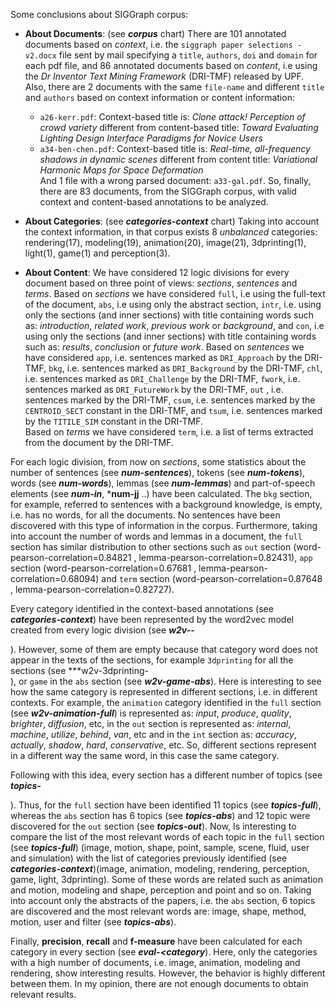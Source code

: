 Some conclusions about SIGGraph corpus:  
- **About Documents**: (see ***corpus*** chart) There are 101 annotated documents based on *context*, i.e. the `siggraph paper selections - v2.docx` file sent by mail specifying a `title`, `authors`, `doi` and `domain` for each pdf file, and 86 annotated documents based on *content*, i.e using the *Dr Inventor Text Mining Framework* (DRI-TMF) released by UPF. Also, there are 2 documents with the same `file-name` and different `title` and `authors` based on context information or content information:
    - `a26-kerr.pdf`: Context-based title is: *Clone attack! Perception of crowd variety* different from content-based title: *Toward Evaluating Lighting Design Interface Paradigms for Novice Users*  
    - `a34-ben-chen.pdf`: Context-based title is: *Real-time, all-frequency shadows in dynamic scenes* different from content title: *Variational Harmonic Maps for Space Deformation*  
And 1 file with a wrong parsed document: `a33-gal.pdf`. So, finally, there are 83 documents, from the SIGGraph corpus, with valid context and content-based annotations to be analyzed.

- **About Categories**: (see ***categories-context*** chart) Taking into account the context information, in that corpus exists 8 *unbalanced* categories: rendering(17), modeling(19), animation(20), image(21), 3dprinting(1), light(1), game(1) and perception(3).

- **About Content**: We have considered 12 logic divisions for every document based on three point of views: *sections*, *sentences* and *terms*.
Based on *sections* we have considered `full`, i.e using the full-text of the document, `abs`, i.e using only the abstract section, `intr`, i.e. using only the sections (and inner sections) with title containing words such as: *introduction*, *related work*, *previous work* or *background*, and `con`, i.e using only the sections (and inner sections) with title containing words such as: *results*, *conclusion* or *future work*.
Based on *sentences* we have considered `app`, i.e. sentences marked as `DRI_Approach` by the DRI-TMF, `bkg`, i.e. sentences marked as `DRI_Background` by the DRI-TMF, `chl`, i.e. sentences marked as `DRI_Challenge` by the DRI-TMF, `fwork`, i.e. sentences marked as `DRI_FutureWork` by the DRI-TMF, `out` , i.e. sentences marked by the DRI-TMF, `csum`, i.e. sentences marked by the `CENTROID_SECT` constant in the DRI-TMF, and `tsum`, i.e. sentences marked by the `TITILE_SIM` constant in the DRI-TMF.  
Based on *terms* we have considered `term`, i.e. a list of terms extracted from the document by the DRI-TMF.

For each logic division, from now on *sections*, some statistics about the number of sentences (see ***num-sentences***), tokens (see ***num-tokens***), words (see ***num-words***), lemmas (see ***num-lemmas***) and part-of-speech elements (see ***num-in***, ***num-jj** ..) have been calculated. The `bkg` section, for example, referred to sentences with a background knowledge, is empty, i.e. has no words, for all the documents. No sentences have been discovered with this type of information in the corpus. Furthermore, taking into account the number of words and lemmas in a document, the `full` section has similar distribution to other sections such as `out` section (word-pearson-correlation=0.84821 , lemma-pearson-correlation=0.82431), `app` section (word-pearson-correlation=0.67681 , lemma-pearson-correlation=0.68094) and `term` section (word-pearson-correlation=0.87648 , lemma-pearson-correlation=0.82727).

Every category identified in the context-based annotations (see ***categories-context***) have been represented by the word2vec model created from every logic division (see ***w2v-<category>-<section>***). However, some of them are empty because that category word does not appear in the texts of the sections, for example `3dprinting` for all the sections (see ***w2v-3dprinting-<section>), or `game` in the `abs` section (see ***w2v-game-abs***). Here is interesting to see how the same category is represented in different sections, i.e. in different contexts. For example, the `animation` category identified in the `full` section (see ***w2v-animation-full***) is represented as: *input*, *produce*, *quality*, *brighter*, *diffusion*, etc,  in the `out` section is represented as: *internal*, *machine*, *utilize*, *behind*, *van*, etc and in the `int` section as: *accuracy*, *actually*, *shadow*, *hard*, *conservative*, etc. So, different sections represent in a different way the same word, in this case the same category.

Following with this idea, every section has a different number of topics (see ***topics-<section>***). Thus, for the `full` section have been identified 11 topics (see ***topics-full***), whereas the `abs` section has 6 topics (see ***topics-abs***) and 12 topic were discovered for the `out` section (see ***topics-out***). Now, Is interesting to compare the list of the most relevant words of each topic in the `full` section (see ***topics-full***) (image, motion, shape, point, sample, scene, fluid, user and simulation) with the list of categories  previously identified (see ***categories-context***)(image, animation, modeling, rendering, perception, game, light, 3dprinting). Some of these words are related such as animation and motion, modeling and shape, perception and point and so on. Taking into account only the abstracts of the papers, i.e. the `abs` section, 6 topics are discovered and the most relevant words are: image, shape, method, motion, user and filter (see ***topics-abs***).

Finally, **precision**, **recall** and **f-measure** have been calculated for each category in every section (see ***eval-<category***). Here, only the categories with a high number of documents, i.e. image, animation, modeling and rendering, show interesting results. However, the behavior is highly different between them. In my opinion, there are not enough documents to obtain relevant results.
